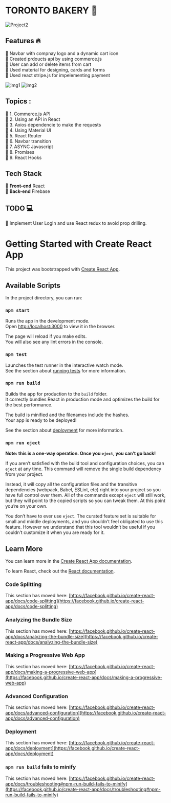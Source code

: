 # TORONTO BAKERY :baguette_bread:

![Project2](https://user-images.githubusercontent.com/22108887/120112969-42f29e00-c146-11eb-97df-6a4d92ff7bea.PNG)

## Features :fire:

:cake: Navbar with compnay logo and a dynamic cart icon<br>
:cake: Created prdoucts api by using commerce.js<br>
:cake: User can add or delete items from cart<br>
:cake: Used material for designing, cards and forms<br>
:cake: Used react stripe.js for impelementing payment<br>

![img1](https://user-images.githubusercontent.com/22108887/120113154-2440d700-c147-11eb-84e8-805fd8d7b59c.PNG)
![img2](https://user-images.githubusercontent.com/22108887/120113155-260a9a80-c147-11eb-853e-ffa093ad0fa1.PNG)


## Topics :

:cake: 1. Commerce.js API <br>
:cake: 2. Using an API in React <br>
:cake: 3. Axios dependencie to make the requests <br>
:cake: 4. Using Material UI<br>
:cake: 5. React Router <br>
:cake: 6. Navbar transition <br>
:cake: 7. ASYNC Javascript <br>
:cake: 8. Promises <br>
:cake: 9. React Hooks <br>


## Tech Stack

:cake: **Front-end** React <br>
:cake: **Back-end** Firebase<br>


## TODO :computer:

:pushpin: Implement User LogIn and use React redux to avoid prop drilling. <br>




# Getting Started with Create React App

This project was bootstrapped with [Create React App](https://github.com/facebook/create-react-app).

## Available Scripts

In the project directory, you can run:

### `npm start`

Runs the app in the development mode.\
Open [http://localhost:3000](http://localhost:3000) to view it in the browser.

The page will reload if you make edits.\
You will also see any lint errors in the console.

### `npm test`

Launches the test runner in the interactive watch mode.\
See the section about [running tests](https://facebook.github.io/create-react-app/docs/running-tests) for more information.

### `npm run build`

Builds the app for production to the `build` folder.\
It correctly bundles React in production mode and optimizes the build for the best performance.

The build is minified and the filenames include the hashes.\
Your app is ready to be deployed!

See the section about [deployment](https://facebook.github.io/create-react-app/docs/deployment) for more information.

### `npm run eject`

**Note: this is a one-way operation. Once you `eject`, you can’t go back!**

If you aren’t satisfied with the build tool and configuration choices, you can `eject` at any time. This command will remove the single build dependency from your project.

Instead, it will copy all the configuration files and the transitive dependencies (webpack, Babel, ESLint, etc) right into your project so you have full control over them. All of the commands except `eject` will still work, but they will point to the copied scripts so you can tweak them. At this point you’re on your own.

You don’t have to ever use `eject`. The curated feature set is suitable for small and middle deployments, and you shouldn’t feel obligated to use this feature. However we understand that this tool wouldn’t be useful if you couldn’t customize it when you are ready for it.

## Learn More

You can learn more in the [Create React App documentation](https://facebook.github.io/create-react-app/docs/getting-started).

To learn React, check out the [React documentation](https://reactjs.org/).

### Code Splitting

This section has moved here: [https://facebook.github.io/create-react-app/docs/code-splitting](https://facebook.github.io/create-react-app/docs/code-splitting)

### Analyzing the Bundle Size

This section has moved here: [https://facebook.github.io/create-react-app/docs/analyzing-the-bundle-size](https://facebook.github.io/create-react-app/docs/analyzing-the-bundle-size)

### Making a Progressive Web App

This section has moved here: [https://facebook.github.io/create-react-app/docs/making-a-progressive-web-app](https://facebook.github.io/create-react-app/docs/making-a-progressive-web-app)

### Advanced Configuration

This section has moved here: [https://facebook.github.io/create-react-app/docs/advanced-configuration](https://facebook.github.io/create-react-app/docs/advanced-configuration)

### Deployment

This section has moved here: [https://facebook.github.io/create-react-app/docs/deployment](https://facebook.github.io/create-react-app/docs/deployment)

### `npm run build` fails to minify

This section has moved here: [https://facebook.github.io/create-react-app/docs/troubleshooting#npm-run-build-fails-to-minify](https://facebook.github.io/create-react-app/docs/troubleshooting#npm-run-build-fails-to-minify)
